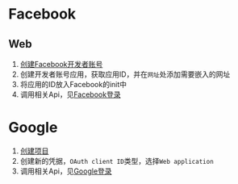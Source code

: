# Facebook

## Web

1. [创建Facebook开发者账号](https://developers.facebook.com)
2. 创建开发者账号应用，获取应用ID，并在```网址```处添加需要嵌入的网址
3. 将应用的ID放入Facebook的init中
4. 调用相关Api，见[Facebook登录](/facebook)

# Google

1. [创建项目](https://console.developers.google.com/projectselector/apis/library?pli=1)
2. 创建新的凭据，```OAuth client ID```类型，选择```Web application```
4. 调用相关Api，见[Google登录](/google)
